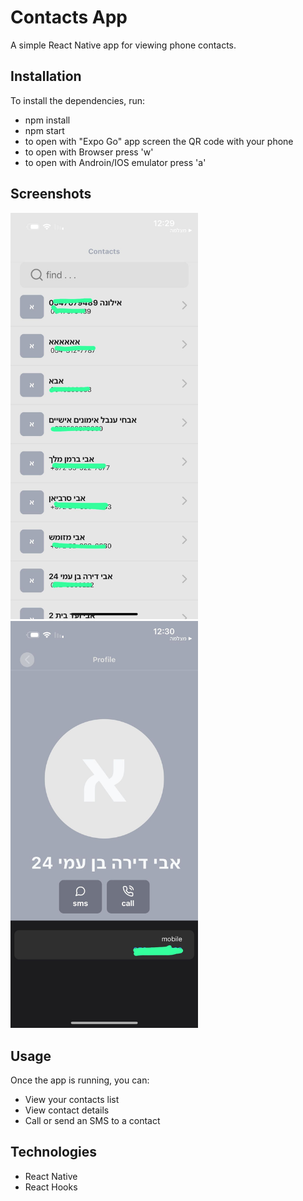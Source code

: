 # Contacts App

A simple React Native app for viewing phone contacts.

## Installation

To install the dependencies, run: 

- npm install
- npm start
- to open with "Expo Go" app screen the QR code with your phone
- to open with Browser press 'w'
- to open with Androin/IOS emulator press 'a'

## Screenshots

<img src="/assets/screenshot1.jpeg" alt="Screenshot 1" width="300">
<img src="/assets/screenshot2.jpeg" alt="Screenshot 2" width="300">

## Usage

Once the app is running, you can:

- View your contacts list
- View contact details
- Call or send an SMS to a contact

## Technologies

- React Native
- React Hooks

